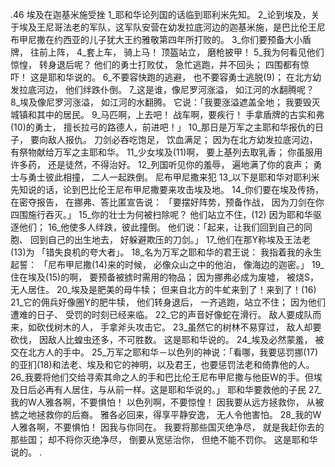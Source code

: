 .46 
埃及在迦基米施受挫 
1_耶和华论列国的话临到耶利米先知。 
2_论到埃及，关于埃及王尼哥法老的军队，这军队安营在幼发拉底河边的迦基米施，是巴比伦王尼布甲尼撒在约西亚的儿子犹大王约雅敬第四年所打败的。 
3_你们要预备大小盾牌， 
往前上阵， 
4_套上车， 
骑上马！ 
顶盔站立， 
磨枪披甲！ 
5_我为何看见他们惊惶， 
转身退后呢？ 
他们的勇士打败仗， 
急忙逃跑，并不回头； 
四围都有惊吓！ 
这是耶和华说的。 
6_不要容快跑的逃避， 
也不要容勇士逃脱(9)； 
在北方幼发拉底河边， 
他们绊跌仆倒。 
7_这是谁，像尼罗河涨溢， 
如江河的水翻腾呢？ 
8_埃及像尼罗河涨溢， 
如江河的水翻腾。 
它说：「我要涨溢遮盖全地； 
我要毁灭城镇和其中的居民。 
9_马匹啊，上去吧！ 
战车啊，要疾行！ 
手拿盾牌的古实和弗(10)的勇士， 
擅长拉弓的路德人，前进吧！」 
10_那日是万军之主耶和华报仇的日子， 
要向敌人报仇。 
刀剑必吞吃饱足， 
饮血满足； 
因为在北方幼发拉底河边， 
有祭物献给万军之主耶和华。 
11_少女埃及(11)啊， 
要上基列去取乳香； 
你虽服用许多药， 
还是徒然，不得治好。 
12_列国听见你的羞辱， 
遍地满了你的哀声； 
勇士与勇士彼此相撞， 
二人一起跌倒。 
尼布甲尼撒来犯 
13_以下是耶和华对耶利米先知说的话，论到巴比伦王尼布甲尼撒要来攻击埃及地。 
14_你们要在埃及传扬，在密夺报告， 
在挪弗、答比匿宣告说： 
「要摆好阵势，预备作战， 
因为刀剑在你四围施行吞灭。」 
15_你的壮士为何被扫除呢？ 
他们站立不住，(12) 
因为耶和华驱逐他们； 
16_他使多人绊跌，彼此撞倒。 
他们说：「起来，让我们回到自己的同胞、 
回到自己的出生地去， 
好躲避欺压的刀剑。」 
17_他们在那Y称埃及王法老(13)为 
「错失良机的夸大者」。 
18_名为万军之耶和华的君王说： 
我指着我的永生起誓： 
「尼布甲尼撒(14)来的时候， 
必像众山之中的他泊， 
像海边的迦密。」 
19_住在埃及(15)的啊， 
要预备被掳时需用的物品； 
因为挪弗必成为废墟， 
被烧S，无人居住。 
20_埃及是肥美的母牛犊； 
但来自北方的牛虻来到了！来到了！(16) 
21_它的佣兵好像圈Y的肥牛犊， 
他们转身退后， 
一齐逃跑，站立不住； 
因为他们遭难的日子、 
受罚的时刻已经来临。 
22_它的声音好像蛇在滑行。 
敌人要成队而来，如砍伐树木的人， 
手拿斧头攻击它。 
23_虽然它的树林不易穿过， 
敌人却要砍伐， 
因敌人比蝗虫还多，不可胜数。 
这是耶和华说的。 
24_埃及必然蒙羞， 
被交在北方人的手中。 
25_万军之耶和华－以色列的神说：「看哪，我要惩罚挪(17)的亚扪(18)和法老、埃及和它的神明，以及君王，也要惩罚法老和倚靠他的人。 26_我要将他们交给寻索其命之人的手和巴比伦王尼布甲尼撒与他臣W的手。但埃及日后必再有人居住，与从前一样。这是耶和华说的。」 
耶和华要救他的子民 
27_我的W人雅各啊，不要惧怕！ 
以色列啊，不要惊惶！ 
因我要从远方拯救你， 
从被掳之地拯救你的后裔。 
雅各必回来，得享平静安逸， 
无人令他害怕。 
28_我的W人雅各啊，不要惧怕！ 
因我与你同在。 
我要将那些国灭绝净尽， 
就是我赶你去的那些国； 
却不将你灭绝净尽， 
倒要从宽惩治你， 
但绝不能不罚你。 
这是耶和华说的。 
.